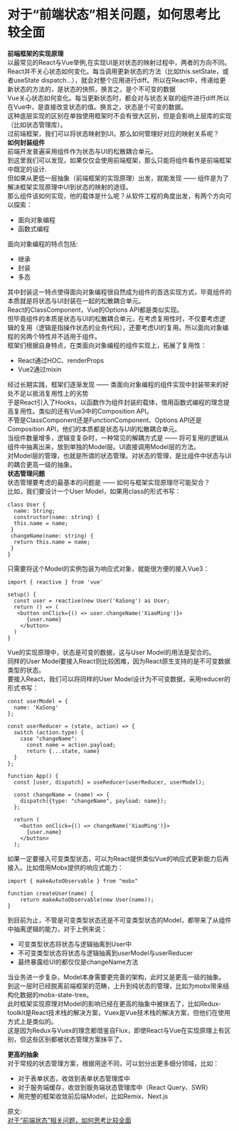 # 对于“前端状态”相关问题，如何思考比较全面
**前端框架的实现原理**  
以最常见的React与Vue举例,在实现UI是对状态的映射过程中，两者的方向不同。  
React并不关心状态如何变化。每当调用更新状态的方法（比如this.setState，或者useState dispatch...），就会对整个应用进行diff。所以在React中，传递给更新状态的方法的，是状态的快照，换言之，是个不可变的数据  
Vue关心状态如何变化。每当更新状态时，都会对与状态关联的组件进行diff.所以在Vue中，是直接改变状态的值。换言之，状态是个可变的数据。  
这种底层实现的区别在单独使用框架时不会有很大区别，但是会影响上层库的实现（比如状态管理库）。  
过前端框架，我们可以将状态映射到UI。那么如何管理好对应的映射关系呢？  
**如何封装组件**  
前端开发普遍采用组件作为状态与UI的松散耦合单元。  
到这里我们可以发现，如果仅仅会使用前端框架，那么只能将组件看作是前端框架中既定的设计.  
但如果从更低一层抽象（前端框架的实现原理）出发，就能发现 —— 组件是为了解决框架实现原理中UI到状态的映射的途径。  
那么组件该如何实现，他的载体是什么呢？从软件工程的角度出发，有两个方向可以探索：  
- 面向对象编程
- 函数式编程

面向对象编程的特点包括:  
- 继承
- 封装
- 多态

其中封装这一特点使得面向对象编程很自然成为组件的首选实现方式，毕竟组件的本质就是将状态与UI封装在一起的松散耦合单元。  
React的ClassComponent，Vue的Options API都是类似实现。  
但毕竟组件的本质是状态与UI的松散耦合单元，在考虑复用性时，不仅要考虑逻辑的复用（逻辑是指操作状态的业务代码），还要考虑UI的复用。所以面向对象编程的另两个特性并不适用于组件。  
框架们根据自身特点，在类面向对象编程的组件实现上，拓展了复用性：  
- React通过HOC、renderProps
- Vue2通过mixin

经过长期实践，框架们逐渐发现 —— 类面向对象编程的组件实现中封装带来的好处不足以抵消复用性上的劣势  
于是React引入了Hooks，以函数作为组件封装的载体，借用函数式编程的理念提高复用性。类似的还有Vue3中的Composition API。  
不管是ClassComponent还是FunctionComponent、Options API还是Composition API，他们的本质都是状态与UI的松散耦合单元。  
当组件数量增多，逻辑变复杂时，一种常见的解耦方式是 —— 将可复用的逻辑从组件中抽离出来，放到单独的Model层。UI直接调用Model层的方法。  
对Model层的管理，也就是所谓的状态管理。对状态的管理，是比组件中状态与UI的耦合更高一级的抽象。  
**状态管理问题**  
状态管理要考虑的最基本的问题是 —— 如何与框架实现原理尽可能契合？  
比如，我们要设计一个User Model，如果用class的形式书写：  
``` 
class User {
  name: String;
  constructor(name: string) {
  this.name = name;
 }
 changeName(name: string) {
  return this.name = name;
 }
}
```
只需要将这个Model的实例包装为响应式对象，就能很方便的接入Vue3：  
``` 
import { reactive } from 'vue'

setup() {
  const user = reactive(new User('KaSong') as User;
  return () => (
   <button onClick={() => user.changeName('XiaoMing')}>
      {user.name}
    </button>
  )
}
```
Vue的实现原理中，状态是可变的数据，这与User Model的用法是契合的。  
同样的User Model要接入React则比较困难，因为React原生支持的是不可变数据类型的状态。  
要接入React，我们可以将同样的User Model设计为不可变数据，采用reducer的形式书写：  
``` 
const userModel = {
  name: 'KaSong'
};

const userReducer = (state, action) => {
  switch (action.type) {
    case "changeName":
      const name = action.payload;
      return {...state, name}
  }
};

function App() {
  const [user, dispatch] = useReducer(userReducer, userModel);

  const changeName = (name) => {
    dispatch({type: "changeName", payload: name});
  };

  return (
    <button onClick={() => changeName('XiaoMing')}>
      {user.name}
    </button>
  );
```
如果一定要接入可变类型状态，可以为React提供类似Vue的响应式更新能力后再接入。比如借用Mobx提供的响应式能力：  
``` 
import { makeAutoObservable } from "mobx"

function createUser(name) {
    return makeAutoObservable(new User(name));
}
```
到目前为止，不管是可变类型状态还是不可变类型状态的Model，都带来了从组件中抽离逻辑的能力，对于上例来说：  
- 可变类型状态将状态与逻辑抽离到User中
- 不可变类型状态将状态与逻辑抽离到userModel与userReducer
- 最终暴露给UI的都仅仅是changeName方法

当业务进一步复杂，Model本身需要更完善的架构，此时又是更高一级的抽象。  
到这一层时已经脱离前端框架的范畴，上升到纯状态的管理，比如为mobx带来结构化数据的mobx-state-tree。  
此时框架实现原理对Model的影响已经在更高的抽象中被抹去了，比如Redux-toolkit是React技术栈的解决方案，Vuex是Vue技术栈的解决方案，但他们在使用方式上是类似的。  
这是因为Redux与Vuex的理念都借鉴自Flux，即使React与Vue在实现原理上有区别，但这些区别都被状态管理方案抹平了。  

**更高的抽象**  
对于常规的状态管理方案，根据用途不同，可以划分出更多细分领域，比如：
- 对于表单状态，收敛到表单状态管理库中
- 对于服务端缓存，收敛到服务端状态管理库中（React Query、SWR）
- 用完整的框架收敛前后端Model，比如Remix、Next.js


原文:  
[对于“前端状态”相关问题，如何思考比较全面](https://mp.weixin.qq.com/s/y7JzwBcbOobjWQdYEQ7KqA)
